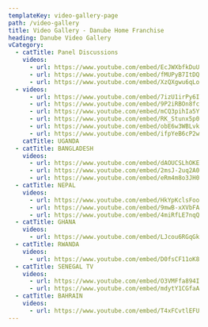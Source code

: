```yaml
---
templateKey: video-gallery-page
path: /video-gallery
title: Video Gallery - Danube Home Franchise
heading: Danube Video Gallery
vCategory:
  - catTitle: Panel Discussions
    videos:
      - url: https://www.youtube.com/embed/EcJWXbfkDuU
      - url: https://www.youtube.com/embed/fMUPyB7ItDQ
      - url: https://www.youtube.com/embed/XzQXgwu6qLo
  - videos:
      - url: https://www.youtube.com/embed/7izU1irPy6I
      - url: https://www.youtube.com/embed/9P2iRBOn8fc
      - url: https://www.youtube.com/embed/mCQ3pihIa5Y
      - url: https://www.youtube.com/embed/RK_Stunx5p0
      - url: https://www.youtube.com/embed/obE6w3WBLvk
      - url: https://www.youtube.com/embed/ifpYeB6cP2w
    catTitle: UGANDA
  - catTitle: BANGLADESH
    videos:
      - url: https://www.youtube.com/embed/dAOUCSLhOKE
      - url: https://www.youtube.com/embed/2msJ-2uq2A0
      - url: https://www.youtube.com/embed/eRm4m8o3JH0
  - catTitle: NEPAL
    videos:
      - url: https://www.youtube.com/embed/HkYpKclsFoo
      - url: https://www.youtube.com/embed/9mwB-xXVbFA
      - url: https://www.youtube.com/embed/4miRfLE7nqQ
  - catTitle: GHANA
    videos:
      - url: https://www.youtube.com/embed/LJcou6RGqGk
  - catTitle: RWANDA
    videos:
      - url: https://www.youtube.com/embed/D0fsCF11oK8
  - catTitle: SENEGAL TV
    videos:
      - url: https://www.youtube.com/embed/O3VMFfa894I
      - url: https://www.youtube.com/embed/mdytY1CGfaA
  - catTitle: BAHRAIN
    videos:
      - url: https://www.youtube.com/embed/T4xFCvtlEFU
---
```

